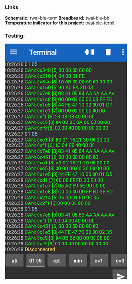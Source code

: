 ### Links:  
**Schematic:** [twai-ble-term](/Help/twai-ble-term.png)
**Breadboard:** [twai-ble-bb](/Help/twai-ble-bb.png)<br />
**Temperature indicator for this project:** [twai-ble-term](https://github.com/AlexVakhnin/ESP32-DEVK1-BLE-CLIENT)]
### Testing:
![twai-term](/Help/twai-term.png)
